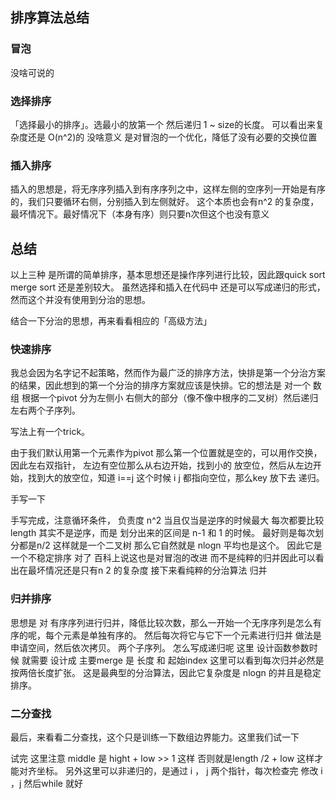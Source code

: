 ## 排序算法总结

### 冒泡
  没啥可说的
  
### 选择排序

  「选择最小的排序」。选最小的放第一个 然后递归 1 ~ size的长度。
   可以看出来复杂度还是 O(n^2)的 没啥意义 是对冒泡的一个优化，降低了没有必要的交换位置
   
### 插入排序
   
   插入的思想是，将无序序列插入到有序序列之中，这样左侧的空序列一开始是有序的，我们只要循环右侧，分别插入到左侧就好。 这个本质也会有n^2 的复杂度，最坏情况下。最好情况下（本身有序）则只要n次但这个也没有意义
   
## 总结
 
  以上三种 是所谓的简单排序，基本思想还是操作序列进行比较，因此跟quick sort merge sort 还是差别较大。 虽然选择和插入在代码中 还是可以写成递归的形式，然而这个并没有使用到分治的思想。
  
  结合一下分治的思想，再来看看相应的「高级方法」
  
### 快速排序

  我总会因为名字记不起策略，然而作为最广泛的排序方法，快排是第一个分治方案的结果，因此想到的第一个分治的排序方案就应该是快排。它的想法是 对一个 数组 根据一个pivot 分为左侧小 右侧大的部分（像不像中根序的二叉树）然后递归左右两个子序列。
  
  写法上有一个trick。
  
  由于我们默认用第一个元素作为pivot 那么第一个位置就是空的，可以用作交换，
  因此左右双指针， 左边有空位那么从右边开始，找到小的 放空位，然后从左边开始，找到大的放空位，知道 i==j 这个时候 i j 都指向空位，那么key 放下去 递归。
   
  手写一下
  
  手写完成，注意循环条件， 负责度 n^2 当且仅当是逆序的时候最大 每次都要比较length
  其实不是逆序，而是 划分出来的区间是 n-1 和 1 的时候。
  最好则是每次划分都是n/2 这样就是一个二叉树 那么它自然就是 nlogn  平均也是这个。 因此它是一个不稳定排序
  对了 百科上说这也是对冒泡的改进 而不是纯粹的归并因此可以看出在最坏情况还是只有n 2 的复杂度
  接下来看纯粹的分治算法 归并
  
### 归并排序
   
   思想是 对 有序序列进行归并，降低比较次数，那么一开始一个无序序列是怎么有序的呢，每个元素是单独有序的。 然后每次将它与它下一个元素进行归并
   做法是申请空间，然后依次拷贝。 两个子序列。 怎么写成递归呢
   这里 设计函数参数时候 就需要 设计成 主要merge 是 长度 和 起始index 这里可以看到每次归并必然是按两倍长度扩张。 这是最典型的分治算法，因此它复杂度是 nlogn 的并且是稳定排序。
   
### 二分查找
最后，来看看二分查找，这个只是训练一下数组边界能力。这里我们试一下

试完 这里注意 middle 是 hight + low  >> 1 这样 否则就是length /2 + low 这样才能对齐坐标。
另外这里可以非递归的，是通过 i ， j 两个指针，每次检查完 修改 i ，j 然后while 就好

    
  